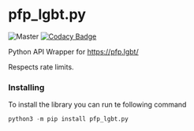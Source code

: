 # pfp_lgbt.py

![Master](https://github.com/Weilbyte/pfp_lgbt.py/workflows/CI/badge.svg?branch=master) [![Codacy Badge](https://app.codacy.com/project/badge/Grade/d0da4cffcb744674a69fbcee8253796d)](https://www.codacy.com/manual/Weilbyte/pfp_lgbt.py?utm_source=github.com&amp;utm_medium=referral&amp;utm_content=Weilbyte/pfp_lgbt.py&amp;utm_campaign=Badge_Grade)

Python API Wrapper for https://pfp.lgbt/ 

Respects rate limits.

### Installing

To install the library you can run te following command
```py
python3 -m pip install pfp_lgbt.py
```